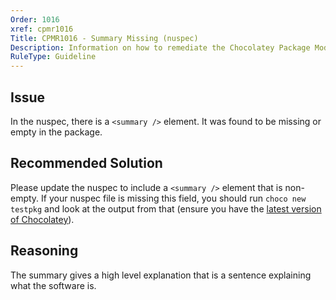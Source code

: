 ```yaml
---
Order: 1016
xref: cpmr1016
Title: CPMR1016 - Summary Missing (nuspec)
Description: Information on how to remediate the Chocolatey Package Moderation Rule 1016
RuleType: Guideline
---
```


## Issue

In the nuspec, there is a `<summary />` element. It was found to be missing or empty in the package.

## Recommended Solution

Please update the nuspec to include a `<summary />` element that is non-empty. If your nuspec file is missing this field, you should run `choco new testpkg` and look at the output from that (ensure you have the [latest version of Chocolatey](https://chocolatey.org/packages?q=id%3Achocolatey)).

## Reasoning

The summary gives a high level explanation that is a sentence explaining what the software is.